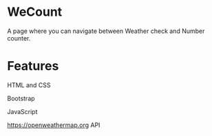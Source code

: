 # WeCount
A page where you can navigate between Weather check and Number counter. 
# Features
HTML and CSS

Bootstrap

JavaScript

https://openweathermap.org API

